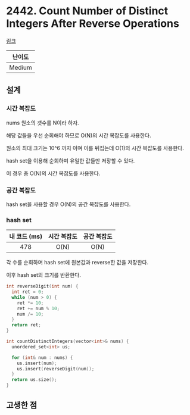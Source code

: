 # 2442. Count Number of Distinct Integers After Reverse Operations

[링크](https://leetcode.com/problems/count-number-of-distinct-integers-after-reverse-operations/)

| 난이도 |
| :----: |
| Medium |

## 설계

### 시간 복잡도

nums 원소의 갯수를 N이라 하자.

해당 값들을 우선 순회해야 하므로 O(N)의 시간 복잡도를 사용한다.

원소의 최대 크기는 10^6 까지 이며 이를 뒤집는데 O(1)의 시간 복잡도를 사용한다.

hash set을 이용해 순회하며 유일한 값들만 저장할 수 있다.

이 경우 총 O(N)의 시간 복잡도를 사용한다.

### 공간 복잡도

hash set을 사용할 경우 O(N)의 공간 복잡도를 사용한다.

### hash set

| 내 코드 (ms) | 시간 복잡도 | 공간 복잡도 |
| :----------: | :---------: | :---------: |
|     478      |    O(N)     |    O(N)     |

각 수를 순회하며 hash set에 원본값과 reverse한 값을 저장한다.

이후 hash set의 크기를 반환한다.

```cpp
int reverseDigit(int num) {
  int ret = 0;
  while (num > 0) {
    ret *= 10;
    ret += num % 10;
    num /= 10;
  }
  return ret;
}

int countDistinctIntegers(vector<int>& nums) {
  unordered_set<int> us;

  for (int& num : nums) {
    us.insert(num);
    us.insert(reverseDigit(num));
  }
  return us.size();
}
```

## 고생한 점
